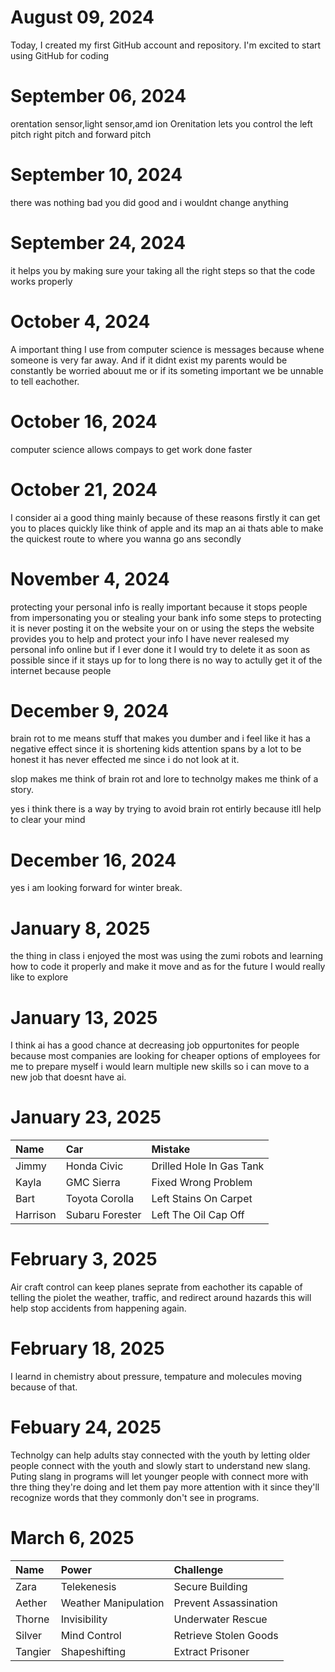  # August 09, 2024


Today, I created my first GitHub account and repository. I'm excited to start using GitHub for coding

# September 06, 2024


orentation sensor,light sensor,amd ion Orenitation lets you control the left pitch right pitch and forward pitch

# September 10, 2024


there was nothing bad you did good and i wouldnt change anything

# September 24, 2024


it helps you by making sure your taking all the right steps so that the code works properly 


# October 4, 2024


A important thing I use from computer science is messages because whene someone is very far away. And if it didnt exist my parents would be constantly be worried abouut me or if its someting important we be unnable to tell eachother.


# October 16, 2024 


computer science allows compays to get work done faster


# October 21, 2024


I consider ai a good thing mainly because of these reasons firstly it can get you to places quickly like think of apple and its map an ai thats able to make the quickest route to where you wanna go ans secondly 



# November 4, 2024


protecting your personal info is really important because it stops people from impersonating you or stealing your bank info some steps to protecting it is never posting it on the website your on or using the steps the website provides you to help and protect your info I have never realesed my personal info online but if I ever done it I would try to delete it as soon as possible since if it stays up for to long there is no way to actully get it of the internet because people 



# December 9, 2024


brain rot to me means stuff that makes you dumber and i feel like it has a negative effect since it is shortening kids attention spans by a lot to be honest it has never effected me since i do not look at it.

slop makes me think of brain rot and lore to technolgy makes me think of a story.

yes i think there is a way by trying to avoid brain rot entirly because itll help to clear your mind



# December 16, 2024


yes i am looking forward for winter break.



# January 8, 2025


the thing in class i enjoyed the most was using the zumi robots and learning how to code it properly and make it move and as for the future I would really like to explore 



# January 13, 2025


I think ai has a good chance at decreasing job oppurtonites for people because most companies are looking for cheaper options of employees for me to prepare myself i would learn multiple new skills so i can move to a new job that doesnt have ai.



# January 23, 2025

| Name     | Car | Mistake |
| :------- | :-- | :------ |
| Jimmy    |  Honda Civic   |   	Drilled Hole In Gas Tank      |
| Kayla    |  GMC Sierra   |    Fixed Wrong Problem     |
| Bart     | Toyota Corolla    |   Left Stains On Carpet      |
| Harrison | Subaru Forester    |  Left The Oil Cap Off       |



# February 3, 2025

Air craft control can keep planes seprate from eachother its capable of telling the piolet the weather, traffic, and redirect around hazards this will help stop accidents from happening again.



# February 18, 2025

I learnd in chemistry about pressure, tempature and molecules moving because of that.



# Febuary 24, 2025

Technolgy can help adults stay connected with the youth by letting older people connect with the youth and slowly start to understand new slang. Puting slang in programs will let younger people with connect more with thre thing they're doing and let them pay more attention with it since they'll recognize words that they commonly don't see in programs.



# March 6, 2025

| Name    | Power | Challenge |
| :------ | :---- | :-------- |
| Zara    |  Telekenesis     |  Secure Building         |
| Aether  | Weather Manipulation      | Prevent Assassination          |
| Thorne  | Invisibility      | Underwater Rescue          |
| Silver  | Mind Control      | Retrieve Stolen Goods          |
| Tangier | Shapeshifting      |  Extract Prisoner         |

